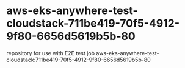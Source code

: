 # aws-eks-anywhere-test-cloudstack-711be419-70f5-4912-9f80-6656d5619b5b-80
repository for use with E2E test job aws-eks-anywhere-test-cloudstack:711be419-70f5-4912-9f80-6656d5619b5b-80
